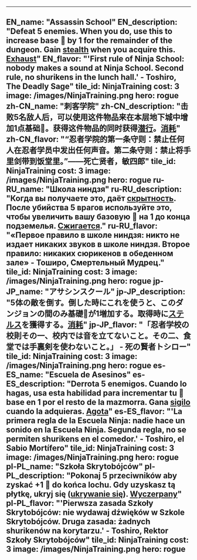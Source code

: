 ---

EN_name: "Assassin School"
EN_description: "Defeat 5 enemies. When you do, use this to increase base 🔸 by 1 for the remainder of the dungeon. Gain <u>stealth</u> when you acquire this. <u>Exhaust</u>"
EN_flavor: "'First rule of Ninja School: nobody makes a sound at Ninja School. Second rule, no shurikens in the lunch hall.' - Toshiro, The Deadly Sage"
tile_id: NinjaTraining
cost: 3
image: /images/NinjaTraining.png
hero: rogue
zh-CN_name: "刺客学院"
zh-CN_description: "击败5名敌人后，可以使用这件物品来在本层地下城中增加1点基础🔸。获得这件物品的同时获得<u>潜行</u>。<u>消耗</u>"
zh-CN_flavor: "“忍者学院的第一条守则：禁止任何人在忍者学员中发出任何声音。第二条守则：禁止将手里剑带到饭堂里。”——死亡贤者，敏四郎"
tile_id: NinjaTraining
cost: 3
image: /images/NinjaTraining.png
hero: rogue
ru-RU_name: "Школа ниндзя"
ru-RU_description: "Когда вы получаете это, даёт <u>скрытность</u>. После убийства 5 врагов используйте это, чтобы увеличить вашу базовую 🔸 на 1 до конца подземелья. <u>Сжигается</u>."
ru-RU_flavor: "«Первое правило в школе ниндзя: никто не издает никаких звуков в школе ниндзя. Второе правило: никаких сюрикенов в обеденном зале» - Тоширо, Смертельный Мудрец."
tile_id: NinjaTraining
cost: 3
image: /images/NinjaTraining.png
hero: rogue
jp-JP_name: "アサシンスクール"
jp-JP_description: "5体の敵を倒す。倒した時にこれを使うと、このダンジョンの間のみ基礎🔸が1増加する。取得時に<u>ステルス</u>を獲得する。<u>消耗</u>"
jp-JP_flavor: "「忍者学校の校則その一、校内では音を立てないこと。その二、食堂では手裏剣を使わないこと。」 - 死の賢者トシロー"
tile_id: NinjaTraining
cost: 3
image: /images/NinjaTraining.png
hero: rogue
es-ES_name: "Escuela de Asesinos"
es-ES_description: "Derrota 5 enemigos. Cuando lo hagas, usa esta habilidad para incrementar tu 🔸 base en 1 por el resto de la mazmorra. Gana <u>sigilo</u> cuando la adquieras. <u>Agota</u>"
es-ES_flavor: "'La primera regla de la Escuela Ninja: nadie hace un sonido en la Escuela Ninja. Segunda regla, no se permiten shurikens en el comedor.' - Toshiro, el Sabio Mortífero"
tile_id: NinjaTraining
cost: 3
image: /images/NinjaTraining.png
hero: rogue
pl-PL_name: "Szkoła Skrytobójców"
pl-PL_description: "Pokonaj 5 przeciwników aby zyskać +1 🔸 do końca lochu. Gdy uzyskasz tą płytkę, ukryj się (<u>ukrywanie się</u>). <u>Wyczerpany</u>"
pl-PL_flavor: "'Pierwsza zasada Szkoły Skrytobójców: nie wydawaj dźwięków w Szkole Skrytobójców. Druga zasada: żadnych shurikenów na korytarzu.' - Toshiro, Rektor Szkoły Skrytobójców"
tile_id: NinjaTraining
cost: 3
image: /images/NinjaTraining.png
hero: rogue
---